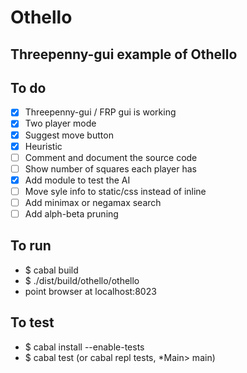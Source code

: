 Othello
=======

Threepenny-gui example of Othello
-------------------------------------

To do
-----

- [X] Threepenny-gui / FRP gui is working
- [X] Two player mode
- [X] Suggest move button
- [X] Heuristic
- [ ] Comment and document the source code
- [ ] Show number of squares each player has
- [X] Add module to test the AI
- [ ] Move syle info to static/css instead of inline
- [ ] Add minimax or negamax search
- [ ] Add alph-beta pruning

To run
------

  - $ cabal build
  - $ ./dist/build/othello/othello
  - point browser at localhost:8023

To test
------

  - $ cabal install --enable-tests
  - $ cabal test (or cabal repl tests, *Main> main)

